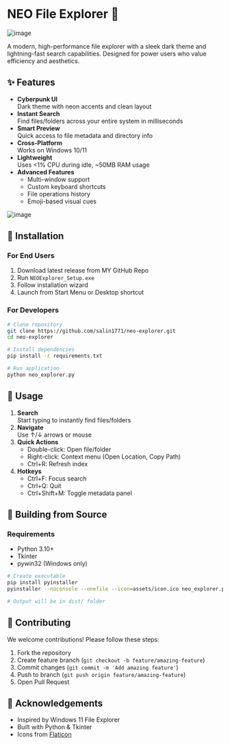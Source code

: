 # NEO File Explorer 🚀

![image](https://github.com/user-attachments/assets/c79921c2-1b99-4d35-90d3-a94ce115226b)


A modern, high-performance file explorer with a sleek dark theme and lightning-fast search capabilities. Designed for power users who value efficiency and aesthetics.

## ✨ Features

- **Cyberpunk UI**  
  Dark theme with neon accents and clean layout
- **Instant Search**  
  Find files/folders across your entire system in milliseconds
- **Smart Preview**  
  Quick access to file metadata and directory info
- **Cross-Platform**  
  Works on Windows 10/11 
- **Lightweight**  
  Uses <1% CPU during idle, ~50MB RAM usage
- **Advanced Features**
  - Multi-window support
  - Custom keyboard shortcuts
  - File operations history
  - Emoji-based visual cues
 
![image](https://github.com/user-attachments/assets/e152ef86-b50e-4241-8106-6b7e1cf4cf41)


## 🚀 Installation

### For End Users
1. Download latest release from MY GitHub Repo
2. Run `NEOExplorer_Setup.exe`
3. Follow installation wizard
4. Launch from Start Menu or Desktop shortcut

### For Developers
```bash
# Clone repository
git clone https://github.com/salin1771/neo-explorer.git
cd neo-explorer

# Install dependencies
pip install -r requirements.txt

# Run application
python neo_explorer.py
```

## 📖 Usage

1. **Search**  
   Start typing to instantly find files/folders
2. **Navigate**  
   Use ↑/↓ arrows or mouse
3. **Quick Actions**
   - Double-click: Open file/folder
   - Right-click: Context menu (Open Location, Copy Path)
   - Ctrl+R: Refresh index
4. **Hotkeys**
   - Ctrl+F: Focus search
   - Ctrl+Q: Quit
   - Ctrl+Shift+M: Toggle metadata panel

## 🔧 Building from Source

### Requirements
- Python 3.10+
- Tkinter
- pywin32 (Windows only)

```bash
# Create executable
pip install pyinstaller
pyinstaller --noconsole --onefile --icon=assets/icon.ico neo_explorer.py

# Output will be in dist/ folder
```

## 🤝 Contributing

We welcome contributions! Please follow these steps:
1. Fork the repository
2. Create feature branch (`git checkout -b feature/amazing-feature`)
3. Commit changes (`git commit -m 'Add amazing feature'`)
4. Push to branch (`git push origin feature/amazing-feature`)
5. Open Pull Request


## 🙏 Acknowledgements

- Inspired by Windows 11 File Explorer
- Built with Python & Tkinter
- Icons from [Flaticon](https://www.flaticon.com)
